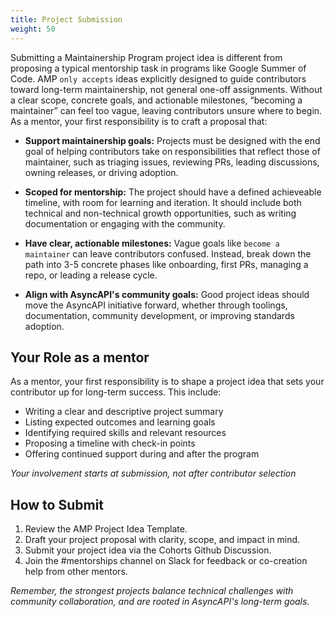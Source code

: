 ```yaml
---
title: Project Submission
weight: 50
---
```


Submitting a Maintainership Program project idea is different from proposing a typical mentorship task in programs like Google Summer of Code. AMP `only accepts` ideas explicitly designed to guide contributors toward long-term maintainership, not general one-off assignments. Without a clear scope, concrete goals, and actionable milestones, “becoming a maintainer” can feel too vague, leaving contributors unsure where to begin. As a mentor, your first responsibility is to craft a proposal that:

- **Support maintainership goals:**
  Projects must be designed with the end goal of helping contributors take on responsibilities that reflect those of maintainer, such as triaging issues, reviewing PRs, leading discussions, owning releases, or driving adoption.

- **Scoped for mentorship:**
  The project should have a defined achieveable timeline, with room for learning and iteration. It should include both technical and non-technical growth opportunities, such as writing documentation or engaging with the community.

- **Have clear, actionable milestones:**
  Vague goals like `become a maintainer` can leave contributors confused. Instead, break down the path into 3-5 concrete phases like onboarding, first PRs, managing a repo, or leading a release cycle.

- **Align with AsyncAPI's community goals:**
  Good project ideas should move the AsyncAPI initiative forward, whether through toolings, documentation, community development, or improving standards adoption.

## Your Role as a mentor

As a mentor, your first responsibility is to shape a project idea that sets your contributor up for long-term success. This include:

- Writing a clear and descriptive project summary
- Listing expected outcomes and learning goals
- Identifying required skills and relevant resources
- Proposing a timeline with check-in points
- Offering continued support during and after the program

_Your involvement starts at submission, not after contributor selection_

## How to Submit

1. Review the AMP Project Idea Template.
2. Draft your project proposal with clarity, scope, and impact in mind. 
3. Submit your project idea via the Cohorts Github Discussion. 
4. Join the #mentorships channel on Slack for feedback or co-creation help from other mentors. 

_Remember, the strongest projects balance technical challenges with community collaboration, and are rooted in AsyncAPI's long-term goals._